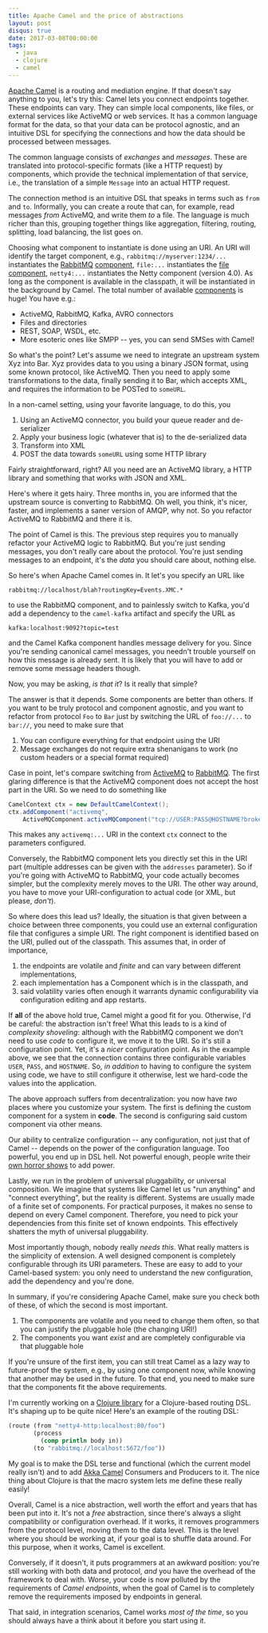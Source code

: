 ```yaml
---
title: Apache Camel and the price of abstractions
layout: post
disqus: true
date: 2017-03-08T00:00:00
tags:
  - java
  - clojure
  - camel
---
```


[Apache Camel](http://camel.apache.org/) is a routing and mediation engine. If that doesn't say
anything to you, let's try this: Camel lets you connect endpoints together. These endpoints can
vary. They can simple local components, like files, or external services like ActiveMQ or web
services. It has a common language format for the data, so that your data can be
protocol agnostic, and an intuitive DSL for specifying the connections and how the data should be
processed between messages.
<!--break-->

The common language consists of *exchanges* and *messages*. These are translated into
protocol-specific formats (like a HTTP request) by components, which provide the technical
implementation of that service, i.e., the translation of a simple `Message` into an actual HTTP
request.

The connection method is an intuitive DSL that speaks in terms such as `from` and `to`. Informally,
you can create a route that can, for example, read messages *from* ActiveMQ, and write them *to* a
file. The language is much richer than this, grouping together things like aggregation, filtering,
routing, splitting, load balancing, the list goes on.

Choosing what component to instantiate is done using an URI. An URI will identify the target
component, e.g., `rabbitmq://myserver:1234/...` instantiates
the [RabbitMQ](https://www.rabbitmq.com/) [component](http://camel.apache.org/rabbitmq.html),
`file:...` instantiates the [file component](http://camel.apache.org/file2.html), `netty4:...`
instantiates the Netty component (version 4.0). As long as the component is available in the
classpath, it will be instantiated in the background by Camel. The total number of
available [components](http://camel.apache.org/components.html) is huge! You have e.g.:

* ActiveMQ, RabbitMQ, Kafka, AVRO connectors
* Files and directories
* REST, SOAP, WSDL, etc.
* More esoteric ones like SMPP -- yes, you can send SMSes with Camel!

So what's the point? Let's assume we need to integrate an upstream system Xyz into Bar. Xyz provides
data to you using a binary JSON format, using some known protocol, like ActiveMQ. Then you need to
apply some transformations to the data, finally sending it to Bar, which accepts XML, and requires
the information to be POSTed to `someURL`.

In a non-camel setting, using your favorite language, to do this, you 

1. Using an ActiveMQ connector, you build your queue reader and de-serializer
2. Apply your business logic (whatever that is) to the de-serialized data
3. Transform into XML
4. POST the data towards `someURL` using some HTTP library

Fairly straightforward, right? All you need are an ActiveMQ library, a HTTP library and something
that works with JSON and XML.

Here's where it gets hairy. Three months in, you are informed that the upstream source is converting
to RabbitMQ. Oh well, you think, it's nicer, faster, and implements a saner version of AMQP, why
not. So you refactor ActiveMQ to RabbitMQ and there it is.

The point of Camel is this. The previous step requires you to manually refactor your ActiveMQ logic
to RabbitMQ. But you're just sending messages, you don't really care about the protocol. You're just
sending messages to an endpoint, it's the *data* you should care about, nothing else.

So here's when Apache Camel comes in. It let's you specify an URL like

```
rabbitmq://localhost/blah?routingKey=Events.XMC.*
```

to use the RabbitMQ component, and to painlessly switch to Kafka, you'd add a dependency to the
`camel-kafka` artifact and specify the URL as

```
kafka:localhost:9092?topic=test
```

and the Camel Kafka component handles message delivery for you. Since you're sending canonical camel
messages, you needn't trouble yourself on how this message is already sent. It is likely that you
will have to add or remove some message headers though.

Now, you may be asking, *is that it*? Is it really that simple?

The answer is that it depends. Some components are better than others. If you want to be truly
protocol and component agnostic, and you want to refactor from protocol `Foo` to `Bar` just by
switching the URL of `foo://...` to `bar://`, you need to make sure that

1. You can configure everything for that endpoint using the URI
2. Message exchanges do not require extra shenanigans to work (no custom headers or a special format
   required)

Case in point, let's compare switching from [ActiveMQ](http://camel.apache.org/activemq.html)
to [RabbitMQ](http://camel.apache.org/rabbitmq.html). The first glaring difference is that the
ActiveMQ component does not accept the host part in the URI. So we need to do something like

```java
CamelContext ctx = new DefaultCamelContext();
ctx.addComponent("activemq", 
    ActiveMQComponent.activeMQComponent("tcp://USER:PASS@HOSTNAME?broker.persistent=false"));
```

This makes any `activemq:...` URI in the context `ctx` connect to the parameters configured.

Conversely, the RabbitMQ component lets you directly set this in the URI part (multiple addresses can be
given with the `addresses` parameter). So if you're going with ActiveMQ to RabbitMQ, your code
actually becomes simpler, but the complexity merely moves to the URI. The other way around, you have
to move your URI-configuration to actual code (or XML, but please, *don't*).

So where does this lead us? Ideally, the situation is that given between a choice between three
components, you could use an external configuration file that configures a simple URI. The right
component is identified based on the URI, pulled out of the classpath. This assumes that, in order
of importance,

1. the endpoints are volatile and _finite_ and can vary between different implementations,
2. each implementation has a Component which is in the classpath, and
3. said volatility varies often enough it warrants dynamic configurability via configuration editing
   and app restarts.

If **all** of the above hold true, Camel might a good fit for you. Otherwise, I'd be careful: the
abstraction isn't free! What this leads to is a kind of *complexity shoveling*: although with the
RabbitMQ component we don't need to use *code* to configure it, we move it to the URI. So it's still
a configuration point. Yet, it's a *nicer* configuration point. As in the example above, we see that
the connection contains three configurable variables `USER`, `PASS`, and `HOSTNAME`. So, *in
addition* to having to configure the system using code, we have to still configure it otherwise,
lest we hard-code the values into the application.

The above approach suffers from decentralization: you now have *two* places where you customize your
system. The first is defining the custom component for a system in **code**. The second is
configuring said custom component via other means. 

Our ability to centralize configuration -- any configuration, not just that of Camel -- depends on
the power of the configuration language. Too powerful, you end up in DSL hell. Not powerful enough,
people write their [own horror shows](http://camel.apache.org/spring.html) to add power.

Lastly, we run in the problem of universal pluggability, or universal composition. We imagine that
systems like Camel let us "run anything" and "connect everything", but the reality is
different. Systems are usually made of a finite set of components. For practical purposes, it makes
no sense to depend on every Camel component. Therefore, you need to pick your dependencies from this
finite set of known endpoints. This effectively shatters the myth of universal pluggability.

Most importantly though, nobody really *needs this*. What really matters is the simplicity of
extension. A well designed component is completely configurable through its URI parameters. These
are easy to add to your Camel-based system: you only need to understand the new configuration, add
the dependency and you're done.

In summary, if you're considering Apache Camel, make sure you check both of these, of which the
second is most important. 

1. The components are volatile and you need to change them often, so that you can justify the
   pluggable hole (the changing URI!)
2. The components you want *exist* and are completely configurable via that pluggable hole

If you're unsure of the first item, you can still treat Camel as a lazy way to future-proof the
system, e.g., by using one component now, while knowing that another may be used in the future. To
that end, you need to make sure that the components fit the above requirements.

I'm currently working on a
[Clojure library](http://github.com/ane/llama) for a Clojure-based routing DSL. It's shaping up to
be quite nice! Here's an example of the routing DSL:

``` clojure
(route (from "netty4-http:localhost:80/foo")
       (process 
         (comp println body in))
       (to "rabbitmq://localhost:5672/foo"))
```

My goal is to make the DSL terse and functional (which the current model really isn't) and to add
[Akka Camel](http://doc.akka.io/docs/akka/current/scala/camel.html) Consumers and Producers to
it. The nice thing about Clojure is that the macro system lets me define these really easily!

Overall, Camel is a nice abstraction, well worth the effort and years that has been put into
it. It's not a *free* abstraction, since there's always a slight compatibility or configuration
overhead. If it works, it removes programmers from the protocol level, moving them to
the data level. This is the level where you should be working at, if your goal is to shuffle data
around. For this purpose, when it works, Camel is excellent.

Conversely, if it doesn't, it puts programmers at an awkward position: you're still
working with both data and protocol, *and* you have the overhead of the framework to deal
with. Worse, your code is now polluted by the requirements of *Camel endpoints*, when the goal of
Camel is to completely remove the requirements imposed by endpoints in general.

That said, in integration scenarios, Camel works *most of the time*, so you should always have a
think about it before you start using it.
